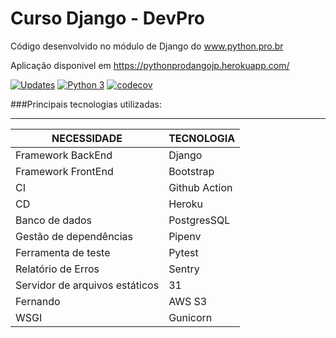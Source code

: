 # Curso Django - DevPro

Código desenvolvido no módulo de Django do www.python.pro.br

Aplicação disponivel em https://pythonprodangojp.herokuapp.com/

[![Updates](https://pyup.io/repos/github/JPS-TechEad/curso-django/shield.svg)](https://pyup.io/repos/github/JPS-TechEad/curso-django/)
[![Python 3](https://pyup.io/repos/github/JPS-TechEad/curso-django/python-3-shield.svg)](https://pyup.io/repos/github/JPS-TechEad/curso-django/)
[![codecov](https://codecov.io/gh/Josevaldo10/curso-django/branch/main/graph/badge.svg?token=DBOKXQBT2F)](https://codecov.io/gh/Josevaldo10/curso-django)

###Principais tecnologias utilizadas:

------------

<table>
  <thead>
    <tr>
      <th>NECESSIDADE</th>
      <th>TECNOLOGIA</th>
    </tr>
  </thead>
  <tbody>
    <tr>
      <td>Framework BackEnd</td>
      <td>Django</td>
    </tr>
    <tr>
      <td>Framework FrontEnd</td>
      <td>Bootstrap</td>
    </tr>
    <tr>
      <td>CI </td>
      <td>Github Action</td>
    </tr>
    <tr>
      <td>CD </td>
      <td>Heroku </td>
    </tr>
    <tr>
      <td>Banco de dados</td>
      <td>PostgresSQL</td>
    </tr>
    <tr>
      <td>Gestão de dependências </td>
      <td>Pipenv </td>
    </tr>
    <tr>
      <td>Ferramenta de teste</td>
      <td>Pytest</td>
    </tr>
    <tr>
      <td>Relatório de Erros</td>
      <td>Sentry</td>
    </tr>
    <tr>
      <td>Servidor de arquivos estáticos</td>
      <td>31</td>
    </tr>
    <tr>
      <td>Fernando</td>
      <td>AWS S3</td>
    </tr>
    <tr>
      <td>WSGI</td>
      <td>Gunicorn</td>
    </tr>
</table>